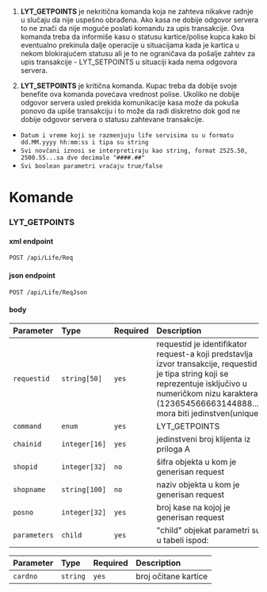 1. **LYT_GETPOINTS** je nekritična komanda koja ne zahteva nikakve radnje u slučaju da nije uspešno 
obrađena. Ako kasa ne dobije odgovor servera to ne znači da nije moguće poslati komandu za upis transakcije.
Ova komanda treba da informiše kasu o statusu kartice/polise kupca kako bi eventualno prekinula dalje operacije
u situacijama kada je kartica u nekom blokirajućem statusu ali je to ne ograničava da pošalje zahtev za 
upis transakcije - LYT_SETPOINTS u situaciji kada nema odgovora servera.

2. **LYT_SETPOINTS** je kritična komanda. Kupac treba da dobije svoje benefite ova komanda povećava vrednost polise.
Ukoliko ne dobije odgovor servera usled prekida komunikacije kasa može da pokuša ponovo da upiše transakciju i to može da 
radi diskretno dok god ne dobije odgovor servera o statusu zahtevane transakcije.

- `Datum i vreme koji se razmenjuju life servisima su u formatu dd.MM.yyyy hh:mm:ss i tipa su string`
- `Svi novčani iznosi se interpretiraju kao string, format 2525.50, 2500.55...sa dve decimale "####.##"`
- `Svi boolean parametri vraćaju true/false`

# Komande
### **LYT_GETPOINTS**

#### xml endpoint
```http
POST /api/Life/Req
```
#### json endpoint
```http
POST /api/Life/ReqJson
```
#### body

| Parameter    | Type          | Required | Description                                                                                                                                                                                                        |
|:-------------|:--------------|:---------|:-------------------------------------------------------------------------------------------------------------------------------------------------------------------------------------------------------------------|
| `requestid`  | `string[50]`  | `yes`    | requestid je identifikator request-a koji predstavlja izvor transakcije, requestid je tipa string koji se reprezentuje isključivo u numeričkom nizu karaktera (123654566663144888...) mora biti jedinstven(unique) |
| `command`    | `enum`        | `yes`    | LYT_GETPOINTS                                                                                                                                                                                                      |
| `chainid`    | `integer[16]` | `yes`    | jedinstveni broj klijenta iz priloga A                                                                                                                                                                             |
| `shopid`     | `integer[32]` | `no`     | šifra objekta u kom je generisan request                                                                                                                                                                           |
| `shopname`   | `string[100]` | `no`     | naziv objekta u kom je generisan request                                                                                                                                                                           |
| `posno`      | `integer[32]` | `yes`    | broj kase na kojoj je generisan request                                                                                                                                                                            |
| `parameters` | `child`       | `yes`    | "child" objekat parametri su u tabeli ispod:                                                                                                                                                                       |

| Parameter   | Type      | Required | Description          |
|:------------|:----------|:---------|:---------------------|
| `cardno`    | `string`  | `yes`    | broj očitane kartice |